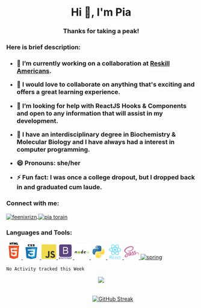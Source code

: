 <h1 align="center">Hi 👋, I'm Pia</h1>
<h3 align="center">Thanks for taking a peak!</h3>

<!-- <p align="left"> <img src="https://komarev.com/ghpvc/?username=pia007&label=Profile%20views&color=0e75b6&style=flat" alt="pia007" /> </p>

<p align="left"> <a href="https://github.com/ryo-ma/github-profile-trophy"><img src="https://github-profile-trophy.vercel.app/?username=pia007" alt="pia007" /></a> </p>

<p align="left"> <a href="https://twitter.com/feenixrizn" target="blank"><img src="https://img.shields.io/twitter/follow/feenixrizn?logo=twitter&style=for-the-badge" alt="feenixrizn" /></a> </p> -->


<h3 align="left">Here is brief description:<h3>

- 🔭 I’m currently working on a collaboration at [Reskill Americans](https://reskillamericans.org/training/).

<!-- - 🌱 I’m currently learning HTML5, CSS, JavaScript, ReactJS and  Node.js. -->

- 👯 I would love to collaborate on anything that's exciting and offers a great learning experience.

- 🤔 I’m looking for help with ReactJS Hooks & Components and open to any information that will assist in my development.

- 💬 I have an interdisciplinary degree in Biochemistry & Molecular Biology and I have always had a interest in computer programming. 

- 😄 Pronouns: she/her

- ⚡ Fun fact: I was once a college dropout, but I dropped back in and graduated cum laude.

<h3 align="left">Connect with me:</h3>
<!-- <p align="left">
   [LinkedIn](https://linkedin.com/in/pia-torain-dev) or [Twitter](https://twitter.com/FeenixRizn).
 -->
<a href="https://twitter.com/feenixrizn" target="blank">
  <img align="center" src="https://raw.githubusercontent.com/rahuldkjain/github-profile-readme-generator/master/src/images/icons/Social/twitter.svg" alt="feenixrizn" height="30" width="40" />
</a>
<a href="https://linkedin.com/in/pia torain" target="blank">
  <img align="center" src="https://raw.githubusercontent.com/rahuldkjain/github-profile-readme-generator/master/src/images/icons/Social/linked-in-alt.svg" alt="pia torain" height="30" width="40" /></a>
</p>

<h3 align="left" margin-bottom="10px">Languages and Tools:</h3>

<p align="left"> 
  <a href="https://www.w3.org/html/" target="_blank"> 
    <img src="https://raw.githubusercontent.com/devicons/devicon/master/icons/html5/html5-original-wordmark.svg" alt="html5" width="40" height="45"/> 
  </a> 
  <a href="https://www.w3schools.com/css/" target="_blank"> 
    <img src="https://raw.githubusercontent.com/devicons/devicon/master/icons/css3/css3-original-wordmark.svg" alt="css3" width="45"                    height="40"/> 
  </a> 
  <a href="https://developer.mozilla.org/en-US/docs/Web/JavaScript" target="_blank"> 
    <img src="https://raw.githubusercontent.com/devicons/devicon/master/icons/javascript/javascript-original.svg" alt="javascript" width="40"                  height="40"/> 
  </a> 
  <a href="https://getbootstrap.com" target="_blank"> 
    <img src="https://raw.githubusercontent.com/devicons/devicon/master/icons/bootstrap/bootstrap-plain-wordmark.svg" alt="bootstrap" width="40"                height="40"/>   
  </a> 
<!--   
  <a href="https://expressjs.com" target="_blank"> 
    <img src="https://raw.githubusercontent.com/devicons/devicon/master/icons/express/express-original-wordmark.svg" alt="express" width="40"                  height="40"/> 
  </a>  -->
  
  <a href="https://nodejs.org" target="_blank"> 
    <img src="https://raw.githubusercontent.com/devicons/devicon/master/icons/nodejs/nodejs-original-wordmark.svg" alt="nodejs" width="40"                      height="40"/> 
  </a> 
  <a href="https://www.python.org" target="_blank"> 
     <img src="https://raw.githubusercontent.com/devicons/devicon/master/icons/python/python-original.svg" alt="python" width="40" height="40"/> 
  </a> 
  <a href="https://reactjs.org/" target="_blank"> 
     <img src="https://raw.githubusercontent.com/devicons/devicon/master/icons/react/react-original-wordmark.svg" alt="react" width="40" height="40"/> 
  </a> 
  <a href="https://sass-lang.com" target="_blank"> 
    <img src="https://raw.githubusercontent.com/devicons/devicon/master/icons/sass/sass-original.svg" alt="sass" width="40" height="40"/> 
  </a> 
  <a href="https://spring.io/" target="_blank"> 
    <img src="https://www.vectorlogo.zone/logos/springio/springio-icon.svg" alt="spring" width="40" height="40"/> 
  </a> 
</p>

<!-- <p>
  <img align="left" src="https://github-readme-stats.vercel.app/api/top-langs?username=pia007&show_icons=true&locale=en&layout=compact" alt="pia007"     />
</p>

<p>&nbsp;
  <img align="center" src="https://github-readme-stats.vercel.app/api?username=pia007&show_icons=true&locale=en" alt="pia007" />
</p>

<p>
  <img align="center" src="https://github-readme-streak-stats.herokuapp.com/?user=pia007&" alt="pia007" />
</p> -->


<!--START_SECTION:waka-->
```text
No Activity tracked this Week
```
<!--END_SECTION:waka-->

<p align="center">
    <img height="180em" src="https://github-readme-stats.vercel.app/api?username=Pia007&show_icons=true&hide_border=true&&count_private=true&include_all_commits=true&theme=github_dark" />
<br/>
<br/>
   
&emsp;   &emsp;   &emsp;   &emsp;   &emsp;   &emsp;   &emsp;   &emsp;   &emsp;   &emsp;   &emsp;   &emsp;   &emsp;[![GitHub Streak](https://github-readme-streak-stats.herokuapp.com?user=Pia007&theme=black-ice&hide_border=true&currStreakNum=C3D1D9&ring=1F6FEB&background=0D1117&stroke=C3D1D9&fire=EB5936&sideNums=C3D1D9&currStreakLabel=1F6FEB&sideLabels=58A6FF&dates=C3D1D9)](https://git.io/streak-stats)
</p>




